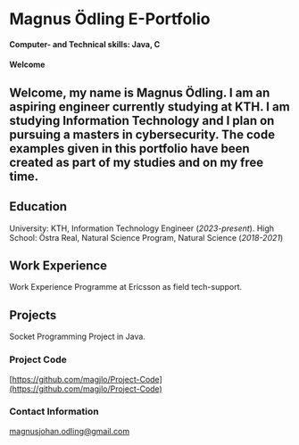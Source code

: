 # Magnus Ödling E-Portfolio 
#### Computer- and Technical skills: Java, C
#### Welcome
Welcome, my name is Magnus Ödling. I am an aspiring engineer currently studying at KTH. I am studying Information Technology and I plan on pursuing a masters in cybersecurity. The code examples given in this portfolio have been created as part of my studies and on my free time.
-

## Education
University: KTH, Information Technology Engineer (_2023-present_).
High School: Östra Real, Natural Science Program, Natural Science (_2018-2021_)

## Work Experience
Work Experience Programme at Ericsson as field tech-support.

## Projects
Socket Programming Project in  Java.

### Project Code
[https://github.com/magjlo/Project-Code](https://github.com/magjlo/Project-Code)

### Contact Information
magnusjohan.odling@gmail.com
